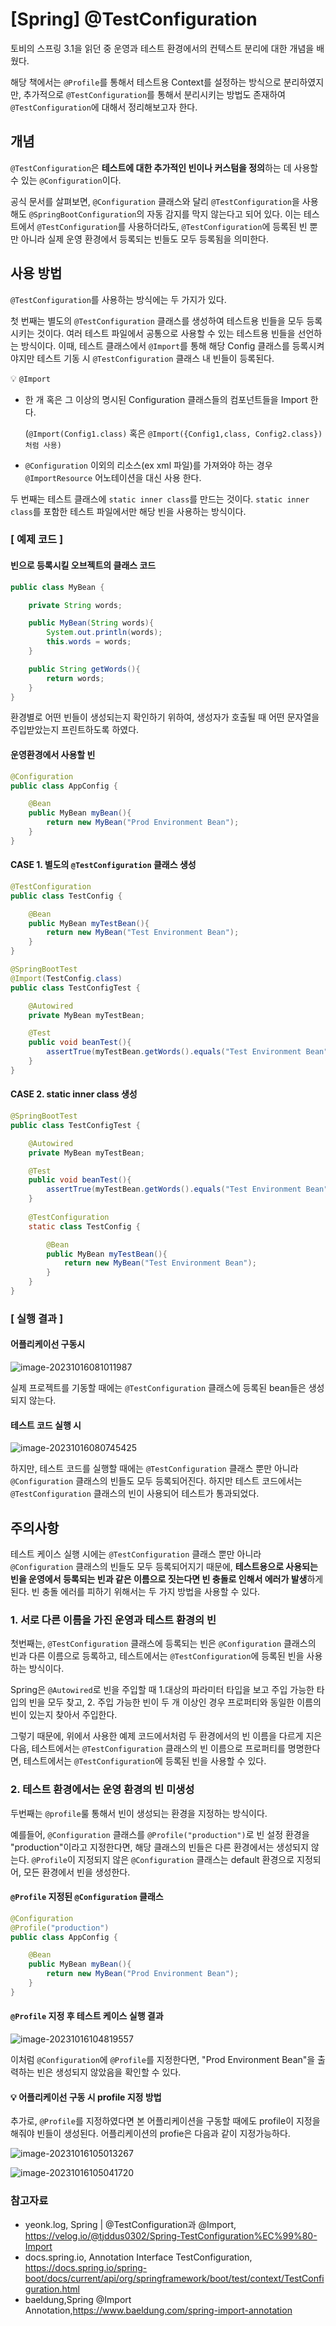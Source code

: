 # [Spring] @TestConfiguration



토비의 스프링 3.1을 읽던 중 운영과 테스트 환경에서의 컨텍스트 분리에 대한 개념을 배웠다.

해당 책에서는 `@Profile`를 통해서 테스트용 Context를 설정하는 방식으로 분리하였지만, 추가적으로 `@TestConfiguration`를 통해서 분리시키는 방법도 존재하여 `@TestConfiguration`에 대해서 정리해보고자 한다.



## 개념

`@TestConfiguration`은 **테스트에 대한 추가적인 빈이나 커스텀을 정의**하는 데 사용할 수 있는 `@Configuration`이다. 

공식 문서를 살펴보면, `@Configuration` 클래스와 달리 `@TestConfiguration`을 사용해도 `@SpringBootConfiguration`의 자동 감지를 막지 않는다고 되어 있다. 이는 테스트에서 `@TestConfiguration`를 사용하더라도,  `@TestConfiguration`에 등록된 빈 뿐만 아니라 실제 운영 환경에서 등록되는 빈들도 모두 등록됨을 의미한다.



## 사용 방법

`@TestConfiguration`를 사용하는 방식에는 두 가지가 있다.

첫 번째는 별도의 `@TestConfiguration` 클래스를 생성하여 테스트용 빈들을 모두 등록시키는 것이다. 여러 테스트 파일에서 공통으로 사용할 수 있는 테스트용 빈들을 선언하는 방식이다. 이때,  테스트 클래스에서 `@Import`를 통해 해당 Config 클래스를 등록시켜야지만 테스트 기동 시 `@TestConfiguration` 클래스 내 빈들이 등록된다.

:bulb: `@Import`

- 한 개 혹은 그 이상의 명시된 Configuration 클래스들의 컴포넌트들을 Import 한다.

   (`@Import(Config1.class)` 혹은 `@Import({Config1,class, Config2.class}) 처럼 사용) `

- `@Configuration` 이외의 리소스(ex xml 파일)를 가져와야 하는 경우 `@ImportResource` 어노테이션을 대신 사용 한다.



두 번째는 테스트 클래스에 `static inner class`를 만드는 것이다.  `static inner class`를 포함한 테스트 파일에서만 해당 빈을 사용하는 방식이다.



### [ 예제 코드 ]

#### 빈으로 등록시킬 오브젝트의 클래스 코드

```java
public class MyBean {

    private String words;

    public MyBean(String words){
        System.out.println(words);
        this.words = words;
    }

    public String getWords(){
        return words;
    }
}
```

환경별로 어떤 빈들이 생성되는지 확인하기 위하여, 생성자가 호출될 때 어떤 문자열을 주입받았는지 프린트하도록 하였다.



#### 운영환경에서 사용할 빈

```java
@Configuration
public class AppConfig {

    @Bean
    public MyBean myBean(){
        return new MyBean("Prod Environment Bean");
    }
}
```



#### CASE 1. 별도의 `@TestConfiguration` 클래스 생성

```java
@TestConfiguration
public class TestConfig {

    @Bean
    public MyBean myTestBean(){
        return new MyBean("Test Environment Bean");
    }
}
```

```java
@SpringBootTest
@Import(TestConfig.class)
public class TestConfigTest {

    @Autowired
    private MyBean myTestBean;

    @Test
    public void beanTest(){
        assertTrue(myTestBean.getWords().equals("Test Environment Bean"));
    }
}
```



#### CASE 2. static inner class 생성

```java
@SpringBootTest
public class TestConfigTest {

    @Autowired
    private MyBean myTestBean;

    @Test
    public void beanTest(){
        assertTrue(myTestBean.getWords().equals("Test Environment Bean"));
    }
    
    @TestConfiguration
    static class TestConfig {

        @Bean
        public MyBean myTestBean(){
            return new MyBean("Test Environment Bean");
        }
    }
}
```



### [ 실행 결과 ]

#### 어플리케이선 구동시

![image-20231016081011987](img/image-20231016081011987-1697422539094-1.png)

실제 프로젝트를 기동할 때에는 `@TestConfiguration` 클래스에 등록된 bean들은 생성되지 않는다.



#### 테스트 코드 실행 시

![image-20231016080745425](img/image-20231016080745425.png)

하지만, 테스트 코드를 실행할 때에는 `@TestConfiguration` 클래스 뿐만 아니라 `@Configuration` 클래스의 빈들도 모두 등록되어진다. 하지만 테스트 코드에서는 `@TestConfiguration` 클래스의 빈이 사용되어 테스트가 통과되었다.



## 주의사항

테스트 케이스 실행 시에는 `@TestConfiguration` 클래스 뿐만 아니라 `@Configuration` 클래스의 빈들도 모두 등록되어지기 때문에, **테스트용으로 사용되는 빈을 운영에서 등록되는 빈과 같은 이름으로 짓는다면 빈 충돌로 인해서 에러가 발생**하게 된다.  빈 충돌 에러를 피하기 위해서는 두 가지 방법을 사용할 수 있다.



### 1. 서로 다른 이름을 가진 운영과 테스트 환경의 빈

첫번째는, `@TestConfiguration` 클래스에 등록되는 빈은 `@Configuration` 클래스의 빈과 다른 이름으로 등록하고, 테스트에서는  `@TestConfiguration`에 등록된 빈을 사용하는 방식이다.

Spring은 `@Autowired`로 빈을 주입할 때 1.대상의 파라미터 타입을 보고 주입 가능한 타입의 빈을 모두 찾고, 2. 주입 가능한 빈이 두 개 이상인 경우 프로퍼티와 동일한 이름의 빈이 있는지 찾아서 주입한다.

그렇기 때문에, 위에서 사용한 예제 코드에서처럼 두 환경에서의 빈 이름을 다르게 지은 다음, 테스트에서는 `@TestConfiguration` 클래스의 빈 이름으로 프로퍼티를 명명한다면, 테스트에서는  `@TestConfiguration`에 등록된 빈을 사용할 수 있다.



### 2. 테스트 환경에서는 운영 환경의 빈 미생성

두번째는 `@profile`룰 통해서 빈이 생성되는 환경을 지정하는 방식이다. 

예를들어, `@Configuration` 클래스를 `@Profile("production")`로 빈 설정 환경을 "production"이라고 지정한다면, 해당 클래스의 빈들은 다른 환경에서는 생성되지 않는다. `@Profile`이 지정되지 않은 `@Configuration` 클래스는 default 환경으로 지정되어, 모든 환경에서 빈을 생성한다.



#### `@Profile` 지정된 `@Configuration` 클래스

```java
@Configuration
@Profile("production")
public class AppConfig {

    @Bean
    public MyBean myBean(){
        return new MyBean("Prod Environment Bean");
    }
}
```



#### `@Profile` 지정 후 테스트 케이스 실행 결과

![image-20231016104819557](img/image-20231016104819557.png)

이처럼 `@Configuration`에 `@Profile`를 지정한다면, "Prod Environment Bean"을 출력하는 빈은 생성되지 않았음을 확인할 수 있다.



#### :bulb: 어플리케이선 구동 시 profile 지정 방법

추가로, `@Profile`를 지정하였다면 본 어플리케이션을 구동할 때에도 profile이 지정을 해줘야 빈들이 생성된다. 어플리케이션의 profie은 다음과 같이 지정가능하다.

![image-20231016105013267](img/image-20231016105013267.png)



![image-20231016105041720](img/image-20231016105041720.png)





### 참고자료

- yeonk.log, Spring | @TestConfiguration과 @Import, https://velog.io/@tjddus0302/Spring-TestConfiguration%EC%99%80-Import
- docs.spring.io, Annotation Interface TestConfiguration, https://docs.spring.io/spring-boot/docs/current/api/org/springframework/boot/test/context/TestConfiguration.html
- baeldung,Spring @Import Annotation,https://www.baeldung.com/spring-import-annotation













